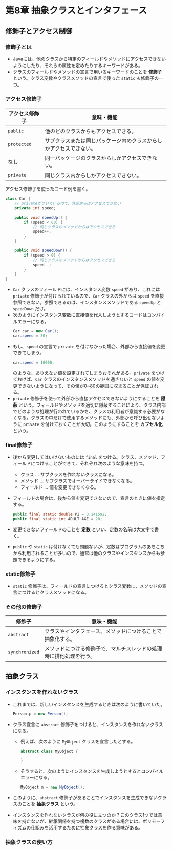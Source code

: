 # 第8章 抽象クラスとインタフェース
## 修飾子とアクセス制御
### 修飾子とは
* Javaには、他のクラスから特定のフィールドやメソッドにアクセスできないようにしたり、それらの属性を定めたりするキーワードがある。
* クラスのフィールドやメソッドの宣言で用いるキーワードのことを **修飾子** という。クラス変数やクラスメソッドの宣言で使った `static` も修飾子の一つ。

### アクセス修飾子
| アクセス修飾子 | 意味・機能 |
| -- | -- |
| `public` | 他のどのクラスからもアクセスできる。 |
| `protected` | サブクラスまたは同じパッケージ内のクラスからしかアクセスできない。 |
| なし | 同一パッケージのクラスからしかアクセスできない。 |
| `private` | 同じクラス内からしかアクセスできない。 |

アクセス修飾子を使ったコード例を書く。
```java
class Car {
    // privateがついているので、外部からはアクセスできない
    private int speed;

    public void speedUp() {
        if (speed < 80) {
            // 同じクラスのメソッドからはアクセスできる
            speed++;
        }
    }

    public void speedDown() {
        if (speed > 0) {
            // 同じクラスのメソッドからはアクセスできる
            speed--;
        }
    }
}
```
* `Car` クラスのフィールドには、インスタンス変数 `speed` があり、これには `private` 修飾子が付けられているので、`Car` クラスの外からは `speed` を直接参照できない。参照できるのは、インスタンスメソッドである `speedUp` と `speedDown` だけ。
* 次のようにインスタンス変数に直接値を代入しようとするコードはコンパイルエラーになる。
    ```java
    Car car = new Car();
    car.speed = 30;
    ```
* もし、`speed` の宣言で `private` を付けなかった場合、外部から直接値を変更できてしまう。
    ```java
    car.speed = 10000;
    ```
    のような、ありえない値を設定されてしまうおそれがある。`private` をつけておけば、`Car` クラスのインスタンスメソッドを通さないと `speed` の値を変更できないようになって、その値が0~80の範囲に収まることが保証される。
* `private` 修飾子を使って外部から直接アクセスできないようにすることを **隠蔽** という。フィールドやメソッドを適切に隠蔽することにより、クラス内部でどのような処理が行われているかを、クラスの利用者が意識する必要がなくなる。クラスの中だけで使用するメソッドにも、外部から呼び出せないように `private` を付けておくことが大切。このようにすることを **カプセル化** という。

### final修飾子
* 後から変更してはいけないものには `final` をつける。クラス、メソッド、フィールドにつけることができて、それぞれ次のような意味を持つ。
  * クラス ... サブクラスを作れないクラスになる。
  * メソッド ... サブクラスでオーバーライドできなくなる。
  * フィールド ... 値を変更できなくなる。

* フィールドの場合は、後から値を変更できないので、宣言のときに値を指定する。
    ```java
    public final static double PI = 3.141592;
    public final static int ADULT_AGE = 20;
    ```

* 変更できないフィールドのことを **定数** といい、定数の名前は大文字で書く。
* `public` や `static` は付けなくても問題ないが、定数はプログラムのあちこちから利用されることが多いので、通常は他のクラスやインスタンスからも参照できるようにする。

### static修飾子
* `static` 修飾子は、フィールドの宣言につけるとクラス変数に、メソッドの宣言につけるとクラスメソッドになる。

### その他の修飾子
| 修飾子 | 意味・機能 |
| -- | -- |
| `abstract` | クラスやインタフェース、メソッドにつけることで抽象化する。 |
| `synchronized` | メソッドにつける修飾子で、マルチスレッドの処理時に排他処理を行う。 |

## 抽象クラス
### インスタンスを作れないクラス
* これまでは、新しいインスタンスを生成するときは次のように書いていた。
    ```java
    Person p = new Person();
    ```

* クラス宣言に `abstract` 修飾子をつけると、インスタンスを作れないクラスになる。
  * 例えば、次のように `MyObject` クラスを宣言したとする。
    ```java
    abstract class MyObject {

    }
    ```
  * そうすると、次のようにインスタンスを生成しようとするとコンパイルエラーになる。
    ```java
    MyObject m = new MyObject();
    ```
* このように、`abstract` 修飾子があることでインスタンスを生成できないクラスのことを **抽象クラス** という。

* インスタンスを作れないクラスが何の役に立つのか？このクラス1つでは意味を持たないが、継承関係を持つ複数のクラスがある場合には、ポリモーフィズムの仕組みを活用するために抽象クラスを作る意味がある。

### 抽象クラスの使い方